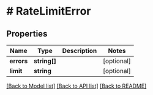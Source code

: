 # # RateLimitError

## Properties

Name | Type | Description | Notes
------------ | ------------- | ------------- | -------------
**errors** | **string[]** |  | [optional]
**limit** | **string** |  | [optional]

[[Back to Model list]](../../README.md#models) [[Back to API list]](../../README.md#endpoints) [[Back to README]](../../README.md)
